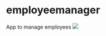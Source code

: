 # employeemanager
App to manage employees
<img src="https://github.com/jesusyanez/example-images/blob/main/employeemanager.gif?raw=true" />
